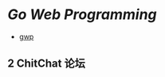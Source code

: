 *Go Web Programming*
=====================

- [gwp](https://github.com/sausheong/gwp)

## 2 ChitChat 论坛

